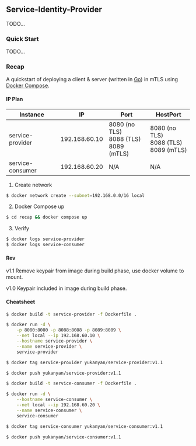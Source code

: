 ## Service-Identity-Provider

TODO...

### Quick Start

TODO...

### Recap

A quickstart of deploying a client & server (written in [Go](https://go.dev/)) in mTLS using [Docker Compose](https://docs.docker.com/compose/).

#### IP Plan

| Instance         | IP            | Port                                           | HostPort                                       |
| ---------------- | ------------- | ---------------------------------------------- | ---------------------------------------------- |
| service-provider | 192.168.60.10 | 8080 (no TLS)<br />8088 (TLS)<br />8089 (mTLS) | 8080 (no TLS)<br />8088 (TLS)<br />8089 (mTLS) |
| service-consumer | 192.168.60.20 | N/A                                            | N/A                                            |

1. Create network

```bash
$ docker network create --subnet=192.168.0.0/16 local
```

2. Docker Compose up

```bash
$ cd recap && docker compose up
```

3. Verify

```bash
$ docker logs service-provider
$ docker logs service-consumer
```

#### Rev

v1.1 Remove keypair from image during build phase, use docker volume to mount.

v1.0 Keypair included in image during build phase.

#### Cheatsheet

```bash
$ docker build -t service-provider -f Dockerfile .

$ docker run -d \
	-p 8080:8080 -p 8088:8088 -p 8089:8089 \
	--net local --ip 192.168.60.10 \
	--hostname service-provider \
	--name service-provider \
	service-provider 

$ docker tag service-provider yukanyan/service-provider:v1.1

$ docker push yukanyan/service-provider:v1.1
```

```bash
$ docker build -t service-consumer -f Dockerfile .

$ docker run -d \
	--hostname service-consumer \
	--net local --ip 192.168.60.20 \
	--name service-consumer \
	service-consumer

$ docker tag service-consumer yukanyan/service-consumer:v1.1

$ docker push yukanyan/service-consumer:v1.1
```













